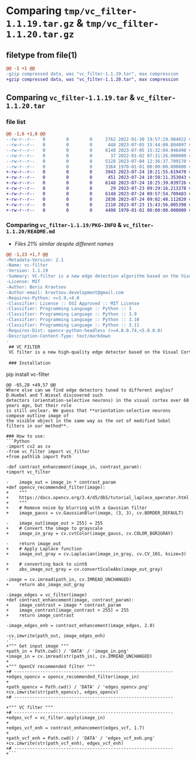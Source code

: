 # Comparing `tmp/vc_filter-1.1.19.tar.gz` & `tmp/vc_filter-1.1.20.tar.gz`

## filetype from file(1)

```diff
@@ -1 +1 @@
-gzip compressed data, was "vc_filter-1.1.19.tar", max compression
+gzip compressed data, was "vc_filter-1.1.20.tar", max compression
```

## Comparing `vc_filter-1.1.19.tar` & `vc_filter-1.1.20.tar`

### file list

```diff
@@ -1,6 +1,8 @@
--rw-r--r--   0        0        0     2762 2022-01-30 19:57:29.984822 vc_filter-1.1.19/README.md
--rw-r--r--   0        0        0      448 2023-07-05 15:44:09.804097 vc_filter-1.1.19/pyproject.toml
--rw-r--r--   0        0        0     6148 2023-07-05 15:32:04.946498 vc_filter-1.1.19/vc_filter/.DS_Store
--rw-r--r--   0        0        0       37 2022-01-02 07:31:26.000000 vc_filter-1.1.19/vc_filter/__init__.py
--rw-r--r--   0        0        0     5128 2023-07-04 12:36:37.709170 vc_filter-1.1.19/vc_filter/code.py
--rw-r--r--   0        0        0     3364 1970-01-01 00:00:00.000000 vc_filter-1.1.19/PKG-INFO
+-rw-r--r--   0        0        0     3943 2023-07-24 10:21:55.619470 vc_filter-1.1.20/README.md
+-rw-r--r--   0        0        0      451 2023-07-24 10:50:11.353043 vc_filter-1.1.20/pyproject.toml
+-rw-r--r--   0        0        0     6148 2023-07-24 10:25:39.039726 vc_filter-1.1.20/vc_filter/.DS_Store
+-rw-r--r--   0        0        0       29 2023-07-23 09:29:16.213378 vc_filter-1.1.20/vc_filter/__init__.py
+-rw-r--r--   0        0        0     6148 2023-07-24 09:57:54.709483 vc_filter-1.1.20/vc_filter/src/.DS_Store
+-rw-r--r--   0        0        0     2836 2023-07-24 09:02:48.112820 vc_filter-1.1.20/vc_filter/src/apply.py
+-rw-r--r--   0        0        0     2110 2023-07-23 15:43:56.005398 vc_filter-1.1.20/vc_filter/src/others.py
+-rw-r--r--   0        0        0     4498 1970-01-01 00:00:00.000000 vc_filter-1.1.20/PKG-INFO
```

### Comparing `vc_filter-1.1.19/PKG-INFO` & `vc_filter-1.1.20/README.md`

 * *Files 21% similar despite different names*

```diff
@@ -1,23 +1,7 @@
-Metadata-Version: 2.1
-Name: vc-filter
-Version: 1.1.19
-Summary: VC-filter is a new edge detection algorithm based on the Visual Cortex study
-License: MIT
-Author: Boris Kravtsov
-Author-email: kravtsov.development@gmail.com
-Requires-Python: >=3.9,<4.0
-Classifier: License :: OSI Approved :: MIT License
-Classifier: Programming Language :: Python :: 3
-Classifier: Programming Language :: Python :: 3.9
-Classifier: Programming Language :: Python :: 3.10
-Classifier: Programming Language :: Python :: 3.11
-Requires-Dist: opencv-python-headless (>=4.8.0.74,<5.0.0.0)
-Description-Content-Type: text/markdown
-
 ## VC FILTER
 VC filter is a new high-quality edge detector based on the Visual Cortex study
 
 ### Installation
 ```
 pip install vc-filter
 ```
@@ -65,28 +49,57 @@
 Where else can we find edge detectors tuned to different angles? D.Huebel and T.Wiesel discovered such 
 detectors (orientation-selective neurons) in the visual cortex over 60 years ago, but their role 
 is still unclear. We guess that **orientation-selective neurons compose outline image of 
 the visible object in the same way as the set of modified Sobel filters in our method**.
 
 ### How to use:
 ```Python
-import cv2 as cv
-from vc_filter import vc_filter
+from pathlib import Path
 
-def contrast_enhancement(image_in, contrast_param):
+import vc_filter
 
-    image_out = image_in * contrast_param
+def opencv_recommended_filter(image):
+    """
+    https://docs.opencv.org/3.4/d5/db5/tutorial_laplace_operator.html
+    """
+    # Remove noise by blurring with a Gaussian filter
+    image_gauss = cv.GaussianBlur(image, (3, 3), cv.BORDER_DEFAULT)
 
-    image_out[image_out > 255] = 255
+    # Convert the image to grayscale
+    image_in_gray = cv.cvtColor(image_gauss, cv.COLOR_BGR2GRAY)
 
-    return image_out
+    # Apply Laplace function
+    image_out_gray = cv.Laplacian(image_in_gray, cv.CV_16S, ksize=3)
 
+    # converting back to uint8
+    abs_image_out_gray = cv.convertScaleAbs(image_out_gray)
 
-image = cv.imread(path_in, cv.IMREAD_UNCHANGED)
+    return abs_image_out_gray
 
-image_edges = vc_filter(image)
+def contrast_enhancement(image, contrast_param):
+    image_contrast = image * contrast_param
+    image_contrast[image_contrast > 255] = 255
+    return image_contrast
 
-image_edges_enh = contrast_enhancement(image_edges, 2.0)
 
-cv.imwrite(path_out, image_edges_enh)
-```
+""" Get input image """
+path_in = Path.cwd() / 'DATA' / 'image_in.png'
+image_in = cv.imread(str(path_in), cv.IMREAD_UNCHANGED)
+
+""" OpenCV recommended filter """
+# -------------------------------------------------------------
+edges_opencv = opencv_recommended_filter(image_in)
+
+path_opencv = Path.cwd() / 'DATA' / 'edges_opencv.png'
+cv.imwrite(str(path_opencv), edges_opencv)
+# -------------------------------------------------------------
 
+""" VC filter """
+# -------------------------------------------------------------
+edges_vcf = vc_filter.apply(image_in)
+
+edges_vcf_enh = contrast_enhancement(edges_vcf, 1.7)
+
+path_vcf_enh = Path.cwd() / 'DATA' / 'edges_vcf_enh.png'
+cv.imwrite(str(path_vcf_enh), edges_vcf_enh)
+# -------------------------------------------------------------
+```
```

